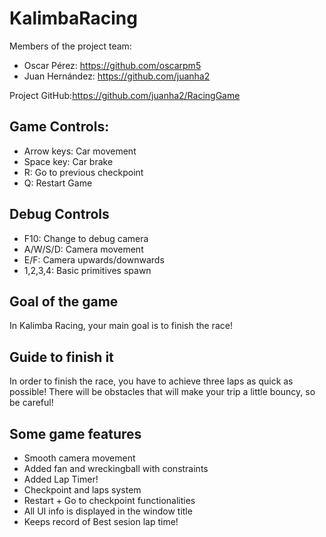 # KalimbaRacing

Members of the project team:

* Oscar Pérez: https://github.com/oscarpm5
* Juan Hernández: https://github.com/juanha2

Project GitHub:https://github.com/juanha2/RacingGame

## Game Controls:

- Arrow keys: Car movement
- Space key: Car brake
- R: Go to previous checkpoint
- Q: Restart Game

## Debug Controls

- F10: Change to debug camera
- A/W/S/D: Camera movement
- E/F: Camera upwards/downwards
- 1,2,3,4: Basic primitives spawn

## Goal of the game
In Kalimba Racing, your main goal is to finish the race!

## Guide to finish it 
In order to finish the race, you have to achieve three laps as quick as possible! There will be obstacles that will make your trip a little bouncy, so be careful!

## Some game features
* Smooth camera movement
* Added fan and wreckingball with constraints
* Added Lap Timer!
* Checkpoint and laps system
* Restart + Go to checkpoint functionalities
* All UI info is displayed in the window title
* Keeps record of Best sesion lap time! 
